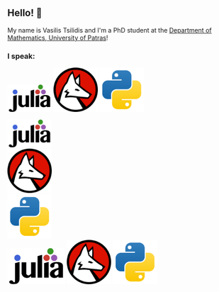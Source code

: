 ## Hello! 🪸

My name is Vasilis Tsilidis and I'm a PhD student at the [Department of Mathematics, University of Patras](https://www.upatras.gr/en/)!


### I speak:
<p float="left">
    <img src="./pictures/julia.svg" alt="Julia" width="100"/>   
    <img src="./pictures/wolfram-language.svg" alt="Wolfram Language" width="100"/>
    <img src="./pictures/python.svg" alt="Python" width="100"/>
</p>


 <div class="row">
  <div class="column">
    <img src="./pictures/julia.svg" alt="Julia" width="100">
  </div>
  <div class="column">
    <img src="./pictures/wolfram-language.svg" alt="Wolfram Language" width="100">
  </div>
  <div class="column">
    <img src="./pictures/python.svg" alt="Python" width="100">
  </div>
</div>


<div class="container">
 <img src="./pictures/julia.svg" alt="Julia" width="130">
 <img src="./pictures/wolfram-language.svg" alt="Wolfram Language" width="100">
 <img src="./pictures/python.svg" alt="Python" width="100">
</div>
<!--
**TsilidisV/TsilidisV** is a ✨ _special_ ✨ repository because its `README.md` (this file) appears on your GitHub profile.

Here are some ideas to get you started:

- 🔭 I’m currently working on ...
- 🌱 I’m currently learning ...
- 👯 I’m looking to collaborate on ...
- 🤔 I’m looking for help with ...
- 💬 Ask me about ...
- 📫 How to reach me: ...
- 😄 Pronouns: ...
- ⚡ Fun fact: ...
-->
